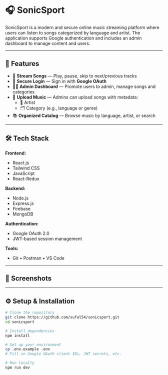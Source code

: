 # 🎧 SonicSport

SonicSport is a modern and secure online music streaming platform where users can listen to songs categorized by language and artist. The application supports Google authentication and includes an admin dashboard to manage content and users.

---

## 🚀 Features

- 🎵 **Stream Songs** — Play, pause, skip to next/previous tracks
- 🔐 **Secure Login** — Sign in with **Google OAuth**
- 🧑‍💼 **Admin Dashboard** — Promote users to admin, manage songs and categories
- 📁 **Upload Music** — Admins can upload songs with metadata:
  - 🎤 Artist
  - 🗂️ Category (e.g., language or genre)
- 📚 **Organized Catalog** — Browse music by language, artist, or search

---

## 🛠️ Tech Stack

**Frontend:**  
- React.js
- Tailwind CSS  
- JavaScript
- React-Redux

**Backend:**  
- Node.js  
- Express.js
- Firebase
- MongoDB  

**Authentication:**  
- Google OAuth 2.0  
- JWT-based session management  

**Tools:**  
- Git • Postman • VS Code

---

## 📸 Screenshots


---

## ⚙️ Setup & Installation

```bash
# Clone the repository
git clone https://github.com/sufal54/sonicsport.git
cd sonicsport

# Install dependencies
npm install

# Set up your environment
cp .env.example .env
# Fill in Google OAuth client IDs, JWT secrets, etc.

# Run locally
npm run dev
